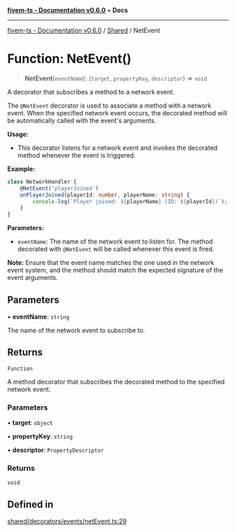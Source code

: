 [**fivem-ts - Documentation v0.6.0**](../../../README.md) • **Docs**

***

[fivem-ts - Documentation v0.6.0](../../../README.md) / [Shared](../README.md) / NetEvent

# Function: NetEvent()

> **NetEvent**(`eventName`): (`target`, `propertyKey`, `descriptor`) => `void`

A decorator that subscribes a method to a network event.

The `@NetEvent` decorator is used to associate a method with a network event. When the specified network event occurs, the decorated method will be automatically called with the event's arguments.

**Usage:**
- This decorator listens for a network event and invokes the decorated method whenever the event is triggered.

**Example:**
```ts
class NetworkHandler {
    @NetEvent('playerJoined')
    onPlayerJoined(playerId: number, playerName: string) {
        console.log(`Player joined: ${playerName} (ID: ${playerId})`);
    }
}
```

**Parameters:**
- `eventName`: The name of the network event to listen for. The method decorated with `@NetEvent` will be called whenever this event is fired.

**Note:** Ensure that the event name matches the one used in the network event system, and the method should match the expected signature of the event arguments.

## Parameters

• **eventName**: `string`

The name of the network event to subscribe to.

## Returns

`Function`

A method decorator that subscribes the decorated method to the specified network event.

### Parameters

• **target**: `object`

• **propertyKey**: `string`

• **descriptor**: `PropertyDescriptor`

### Returns

`void`

## Defined in

[shared/decorators/events/netEvent.ts:29](https://github.com/Purpose-Dev/fivem-ts/blob/main/src/shared/decorators/events/netEvent.ts#L29)
